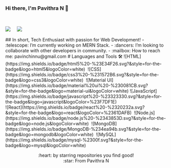 ### Hi there, I'm Pavithra N  :wave:
<br/>
<p>
<a href="https://www.linkedin.com/in/pavithra-npavi/"><img src="https://img.icons8.com/cute-clipart/64/000000/linkedin.png"/></a>&nbsp;&nbsp;&nbsp;&nbsp;
<a href="https://pavithra-npavi.github.io/"><img src="https://img.icons8.com/fluent/48/000000/domain.png"/></a>
<p/>
## In short, Tech Enthusiast with passion for Web Development!
- :telescope: I’m currently working on MERN Stack.
- :dancers: I’m looking to collaborate with other developers in community.
- :mailbox: How to reach me: pavinchinnu@gmail.com
# Languages and Tools 🛠️
![HTML](https://img.shields.io/badge/html5%20-%23E34F26.svg?&style=for-the-badge&logo=html5&logoColor=white)&nbsp;
![CSS](https://img.shields.io/badge/css3%20-%231572B6.svg?&style=for-the-badge&logo=css3&logoColor=white)&nbsp;
![Material UI](https://img.shields.io/badge/material%20ui%20-%230081CB.svg?&style=for-the-badge&logo=material-ui&logoColor=white)
![JavaScript](https://img.shields.io/badge/javascript%20-%23323330.svg?&style=for-the-badge&logo=javascript&logoColor=%23F7DF1E)&nbsp;
<br/>
![React](https://img.shields.io/badge/react%20-%2320232a.svg?&style=for-the-badge&logo=react&logoColor=%2361DAFB)&nbsp;
![Node.js](https://img.shields.io/badge/node.js%20-%2343853D.svg?&style=for-the-badge&logo=node.js&logoColor=white)&nbsp;
![MongoDB](https://img.shields.io/badge/MongoDB-%234ea94b.svg?&style=for-the-badge&logo=mongodb&logoColor=white)&nbsp;
![MySQL](https://img.shields.io/badge/mysql-%2300f.svg?&style=for-the-badge&logo=mysql&logoColor=white)&nbsp;

<p align = "center">
  :heart: by starring repositories you find good! <br/>
:star: From Pavithra N <br/>

</p>
